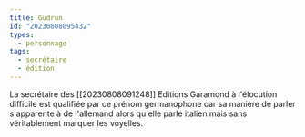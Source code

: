 ```yaml
---
title: Gudrun
id: "20230808095432"
types:
  - personnage
tags:
  - secrétaire
  - édition
---
```


La secrétaire des [[20230808091248]] Editions Garamond à l'élocution difficile est qualifiée par ce prénom germanophone car sa manière de parler s'apparente à de l'allemand alors qu'elle parle italien mais sans véritablement marquer les voyelles.

